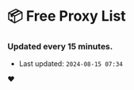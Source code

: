 # :package: Free Proxy List
### Updated every 15 minutes.

- Last updated: `2024-08-15 07:34`

:heart:

